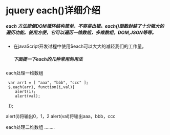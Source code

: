 # jquery each()详细介绍

##### each 方法能使DOM循环结构简单，不容易出错。each()函数封装了十分强大的遍历功能。使用方便，它可以遍历一维数组，多维数组，DOM,JSON等等。

* 在javaScript开发过程中使用$each可以大大的减轻我们的工作量。

  ##### 下面提一下each的几种常用的用法
  
 each处理一维数组

     var arr1 = [ "aaa", "bbb", "ccc" ];      
     $.each(arr1, function(i,val){      
        alert(i);   
        alert(val);
     }); 

  alert(i)将输出0，1，2
  alert(val)将输出aaa，bbb，ccc

 each处理二维数组
........
